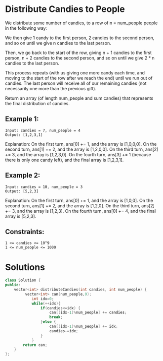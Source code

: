 # Distribute Candies to People

We distribute some number of candies, to a row of n = num_people people in the following way:

We then give 1 candy to the first person, 2 candies to the second person, and so on until we give n candies to the last person.

Then, we go back to the start of the row, giving n + 1 candies to the first person, n + 2 candies to the second person, and so on until we give 2 * n candies to the last person.

This process repeats (with us giving one more candy each time, and moving to the start of the row after we reach the end) until we run out of candies.  The last person will receive all of our remaining candies (not necessarily one more than the previous gift).

Return an array (of length num_people and sum candies) that represents the final distribution of candies.

 

## Example 1:
    Input: candies = 7, num_people = 4
    Output: [1,2,3,1]

Explanation:
On the first turn, ans[0] += 1, and the array is [1,0,0,0].
On the second turn, ans[1] += 2, and the array is [1,2,0,0].
On the third turn, ans[2] += 3, and the array is [1,2,3,0].
On the fourth turn, ans[3] += 1 (because there is only one candy left), and the final array is [1,2,3,1].

## Example 2:

    Input: candies = 10, num_people = 3
    Output: [5,2,3]
Explanation: 
On the first turn, ans[0] += 1, and the array is [1,0,0].
On the second turn, ans[1] += 2, and the array is [1,2,0].
On the third turn, ans[2] += 3, and the array is [1,2,3].
On the fourth turn, ans[0] += 4, and the final array is [5,2,3].
 

## Constraints:

    1 <= candies <= 10^9
    1 <= num_people <= 1000

# Solutions

```cpp
class Solution {
public:
    vector<int> distributeCandies(int candies, int num_people) {
         vector<int> can(num_people,0);
            int idx=0;
            while(++idx){
                if(candies<=idx) {
                    can[(idx-1)%num_people] += candies;
                    break;
                }else {
                    can[(idx-1)%num_people] += idx;
                    candies-=idx;
                }
            }
        return can;
    }
};
```
